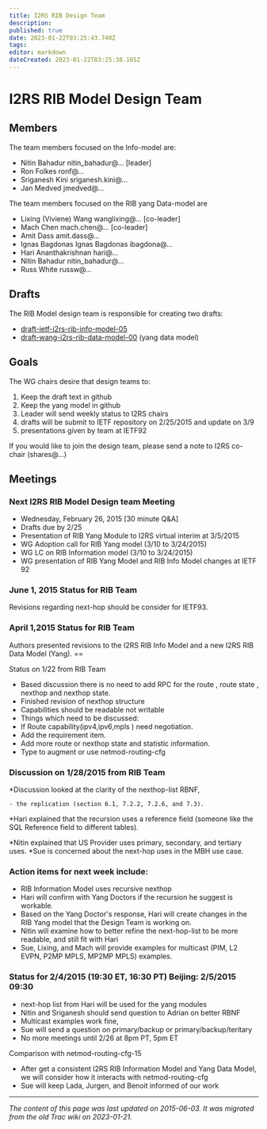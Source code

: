 ```yaml
---
title: I2RS RIB Design Team
description: 
published: true
date: 2023-01-22T03:25:43.740Z
tags: 
editor: markdown
dateCreated: 2023-01-22T03:25:38.165Z
---
```


# I2RS RIB Model Design Team 
## Members
The team members focused on the Info-model are:

- Nitin Bahadur nitin_bahadur@… [leader]
- Ron Folkes ronf@…
- Sriganesh Kini sriganesh.kini@…
- Jan Medved jmedved@…

The team members focused on the RIB yang Data-model are

- Lixing (Viviene) Wang wanglixing@… [co-leader]
- Mach Chen mach.chen@… [co-leader]
- Amit Dass amit.dass@…
- Ignas Bagdonas Ignas Bagdonas ibagdona@…
- Hari Ananthakrishnan hari@…
- Nitin Bahadur nitin_bahadur@…
- Russ White russw@…
## Drafts
The RIB Model design team is responsible for creating two drafts:

- [draft-ietf-i2rs-rib-info-model-05](http://tools.ietf.org/html/draft-ietf-i2rs-rib-info-model-05)
- [draft-wang-i2rs-rib-data-model-00](http://tools.ietf.org/html/draft-wang-i2rs-rib-data-model-00) (yang data model)
## Goals
The WG chairs desire that design teams to:

1. Keep the draft text in github
2. Keep the yang model in github
3. Leader will send weekly status to I2RS chairs
4. drafts will be submit to IETF repository on 2/25/2015 and update on 3/9
5. presentations given by team at IETF92

If you would like to join the design team, please send a note to I2RS co-chair (shares@…)

## Meetings
### Next I2RS RIB Model Design team Meeting
- Wednesday, February 26, 2015 [30 minute Q&A]
- Drafts due by 2/25
- Presentation of RIB Yang Module to I2RS virtual interim at 3/5/2015
- WG Adoption call for RIB Yang model (3/10 to 3/24/2015)
- WG LC on RIB Information model (3/10 to 3/24/2015)
- WG presentation of RIB Yang Model and RIB Info Model changes at IETF 92
### June 1, 2015 Status for RIB Team
Revisions regarding next-hop should be consider for IETF93.

### April 1,2015 Status for RIB Team
Authors presented revisions to the I2RS RIB Info Model and a new I2RS RIB Data Model (Yang). ==

Status on 1/22 from RIB Team

- Based discussion there is no need to add RPC for the route , route state , nexthop and nexthop state.
- Finished revision of nexthop structure
- Capabilities should be readable not writable
- Things which need to be discussed:
- If Route capability(ipv4,ipv6,mpls ) need negotiation.
- Add the requirement item.
- Add more route or nexthop state and statistic information.
- Type to augment or use netmod-routing-cfg
### Discussion on 1/28/2015 from RIB Team
*Discussion looked at the clarity of the nexthop-list RBNF,

	- the replication (section 6.1, 7.2.2, 7.2.6, and 7.3).
*Hari explained that the recursion uses a reference field (someone like the SQL Reference field to different tables).

*Nitin explained that US Provider uses primary, secondary, and tertiary uses. *Sue is concerned about the next-hop uses in the MBH use case.

### Action items for next week include:
- RIB Information Model uses recursive nexthop
- Hari will confirm with Yang Doctors if the recursion he suggest is workable.
- Based on the Yang Doctor's response, Hari will create changes in the RIB Yang model that the Design Team is working on.
- Nitin will examine how to better refine the next-hop-list to be more readable, and still fit with Hari
- Sue, Lixing, and Mach will provide examples for multicast (PIM, L2 EVPN, P2MP MPLS, MP2MP MPLS) examples.
### Status for 2/4/2015 (19:30 ET, 16:30 PT) Beijing: 2/5/2015 09:30
- next-hop list from Hari will be used for the yang modules
- Nitin and Sriganesh should send question to Adrian on better RBNF
- Multicast examples work fine,
- Sue will send a question on primary/backup or primary/backup/teritary
- No more meetings until 2/26 at 8pm PT, 5pm ET

Comparison with netmod-routing-cfg-15

- After get a consistent I2RS RIB Information Model and Yang Data Model, we will consider how it interacts with netmod-routing-cfg
- Sue will keep Lada, Jurgen, and Benoit informed of our work
&nbsp;
&nbsp;
&nbsp;

---

*The content of this page was last updated on 2015-06-03. It was migrated from the old Trac wiki on 2023-01-21.*